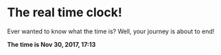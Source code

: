 # The real time clock!

Ever wanted to know what the time is? Well, your journey is about to end!

**The time is Nov 30, 2017, 17:13**
